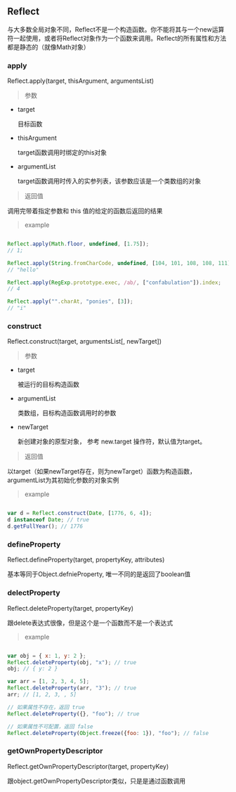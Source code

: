 ## Reflect

与大多数全局对象不同，Reflect不是一个构造函数。你不能将其与一个new运算符一起使用，或者将Reflect对象作为一个函数来调用。Reflect的所有属性和方法都是静态的（就像Math对象）

### apply

Reflect.apply(target, thisArgument, argumentsList)

> 参数

- target

    目标函数

- thisArgument

    target函数调用时绑定的this对象

- argumentList

    target函数调用时传入的实参列表，该参数应该是一个类数组的对象

> 返回值

调用完带着指定参数和 this 值的给定的函数后返回的结果

> example

``` javascript

Reflect.apply(Math.floor, undefined, [1.75]); 
// 1;

Reflect.apply(String.fromCharCode, undefined, [104, 101, 108, 108, 111]);
// "hello"

Reflect.apply(RegExp.prototype.exec, /ab/, ["confabulation"]).index;
// 4

Reflect.apply("".charAt, "ponies", [3]);
// "i"

```

### construct

Reflect.construct(target, argumentsList[, newTarget])

> 参数

- target

    被运行的目标构造函数

- argumentList

    类数组，目标构造函数调用时的参数

- newTarget

    新创建对象的原型对象， 参考 new.target 操作符，默认值为target。

> 返回值

以target（如果newTarget存在，则为newTarget）函数为构造函数，argumentList为其初始化参数的对象实例

> example

```javascript

var d = Reflect.construct(Date, [1776, 6, 4]);
d instanceof Date; // true
d.getFullYear(); // 1776

```

### defineProperty

Reflect.defineProperty(target, propertyKey, attributes)

基本等同于Object.defnieProperty, 唯一不同的是返回了boolean值

### delectProperty

Reflect.deleteProperty(target, propertyKey)

跟delete表达式很像，但是这个是一个函数而不是一个表达式

> example

``` javascript

var obj = { x: 1, y: 2 };
Reflect.deleteProperty(obj, "x"); // true
obj; // { y: 2 }

var arr = [1, 2, 3, 4, 5];
Reflect.deleteProperty(arr, "3"); // true
arr; // [1, 2, 3, , 5]

// 如果属性不存在，返回 true
Reflect.deleteProperty({}, "foo"); // true

// 如果属性不可配置，返回 false
Reflect.deleteProperty(Object.freeze({foo: 1}), "foo"); // false

```

### getOwnPropertyDescriptor

Reflect.getOwnPropertyDescriptor(target, propertyKey)

跟object.getOwnPropertyDescriptor类似，只是是通过函数调用


